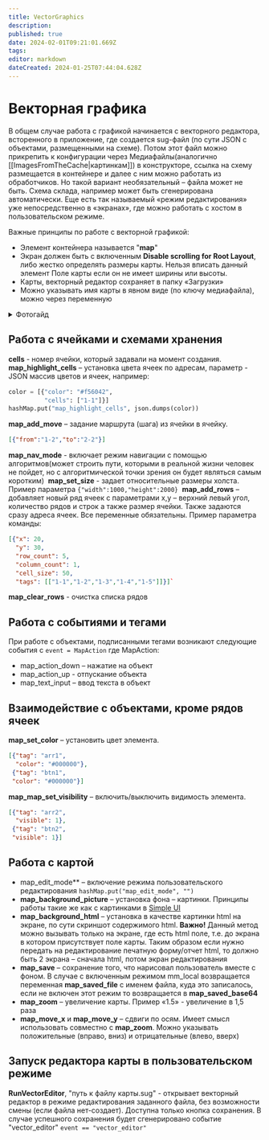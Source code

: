 ```yaml
---
title: VectorGraphics
description: 
published: true
date: 2024-02-01T09:21:01.669Z
tags: 
editor: markdown
dateCreated: 2024-01-25T07:44:04.628Z
---
```


# Векторная графика

В общем случае работа с графикой начинается с векторного редактора, всторенного в приложение, где создается sug-файл (по сути JSON с объектами, размещенными на схеме). Потом этот файл можно прикрепить к конфигурации через Медиафайлы(аналогично [[ImagesFromTheCache|картинкам]]) в конструкторе, ссылка на схему размещается в контейнере и далее с ним можно работать из обработчиков. Но такой вариант необязательный – файла может не быть. Схема склада, например может быть сгенерирована автоматически. Еще есть так называемый «режим редактирования» уже непосредственно в «экранах», где можно работать с хостом в пользовательском режиме.

Важные принципы по работе с векторной графикой:
 - Элемент контейнера называется "**map**"
 - Экран должен быть с включенным **Disable scrolling for Root Layout**, либо жестко определять размеры карты. Нельзя вписать данный элемент Поле карты если он не имеет ширины или высоты.     
 - Карты, векторный редактор сохраняет в папку «Загрузки»      
 - Можно указывать имя карты в явном виде (по ключу медиафайла), можно через переменную
<details>
<summary>Фотогайд</summary>
<br>
<img src="/files/Pastedimage20240122113018.png" width=400>
<img src="/files/Pastedimage20240122113127.png" width=400> 
<br>
  <img src="/files/Pastedimage20240122113201.png" width=400> 
<img src="/files/Pastedimage20240122113242.png" width=400>
  <br>
<img src="/files/Pastedimage20240122113319.png" width=400> 
<img src="/files/Pastedimage20240122113340.png" width=700> 
<img src="/files/Pastedimage20240122113713.png" width=700>
<img src="/files/Pastedimage20240122113738.png" width=700> 
</details>

## Работа с ячейками и схемами хранения
**cells** - номер ячейки, который задавали на момент создания.
**map_highlight_cells** – установка цвета ячеек по адресам, параметр - JSON массив цветов и ячеек, например:
```python
color = [{"color": "#f56042",  
          "cells": ["1-1"]}]  
hashMap.put("map_highlight_cells", json.dumps(color))
```
**map_add_move** – задание маршрута (шага) из ячейки в ячейку. 
```json
[{"from":"1-2","to":"2-2"}]
```

**map_nav_mode** - включает режим навигации с помощью алгоритмов(может строить пути, которыми в реальной жизни человек не пойдет, но с алгоритмической точки зрения он будет являться самым коротким) 
**map_set_size** - задает относительные размеры холста. Пример параметра `{"width":1000,"height":2000}` 
**map_add_rows** – добавляет новый ряд ячеек с параметрами x,y – верхний левый угол, количество рядов и строк а также размер ячейки. Также задаются сразу адреса ячеек. Все переменные обязательны. Пример параметра команды: 
```json
[{"x": 20,
  "y": 30,
  "row_count": 5,
  "column_count": 1,
  "cell_size": 50,
  "tags": [["1-1","1-2","1-3","1-4","1-5"]]}]` 
```
**map_clear_rows** - очистка списка рядов

## Работа с событиями и тегами
При работе с объектами, подписанными тегами возникают следующие события c 
`event = MapAction`
где MapAction:
 - map_action_down – нажатие на объект  
 - map_action_up - отпускание объекта    
 - map_text_input – ввод текста в объект
 
## Взаимодействие с объектами, кроме рядов ячеек
**map_set_color** – установить цвет элемента.
```json
[{"tag": "arr1",
  "color": "#000000"},
 {"tag": "btn1",
 "color": "#000000"}]
```
**map_map_set_visibility** – включить/выключить видимость элемента. 
```json
[{"tag": "arr2",
  "visible": 1},
 {"tag": "btn2",
 "visible": 1}]
```

## Работа с картой
- map_edit_mode** – включение режима пользовательского редактирования 
`hashMap.put("map_edit_mode", "")`
- **map_background_picture** – установка фона – картинки. Принципы работы такие же как с картинками в [Simple UI](../GeneralFunctionsOfThePlatform/GeneralFunctionsOfThePlatform) 
- **map_background_html** – установка в качестве картинки html на экране, по сути скриншот содержимого html. 
**Важно!** Данный метод можно вызывать только на экране, где есть html поле, т.е. до экрана в котором присутствует поле карты. Таким образом если нужно передать на редактирование печатную форму/отчет html, то должно быть 2 экрана – сначала html, потом экран редактирования 
- **map_save** – сохранение того, что нарисовал пользователь вместе с фоном. В случае с включенным режимом mm_local возвращается переменная **map_saved_file** с именем файла, куда это записалось, если не включен этот режим то возвращается в **map_saved_base64** 
- **map_zoom** – увеличение карты. Пример «1.5» - увеличение в 1,5 раза 
- **map_move_x** и **map_move_y** – сдвиги по осям. Имеет смысл использовать совместно с **map_zoom**. Можно указывать положительные (вправо, вниз) и отрицательные (влево, вверх)

## Запуск редактора карты в пользовательском режиме
**RunVectorEditor**, "путь к файлу карты.sug" - открывает векторный редактор в режиме редактирования заданного файла, без возможности смены (если файла нет-создает). Доступна только кнопка сохранения. В случае успешного сохранения будет сгенерировано событие "vector_editor" `event == "vector_editor"`
